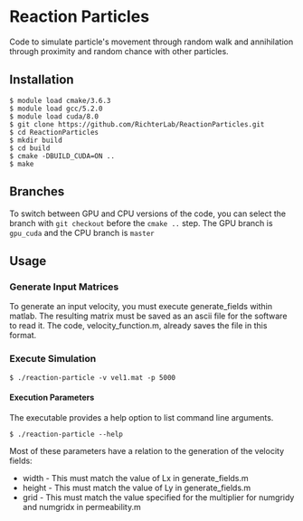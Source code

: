 # Reaction Particles
Code to simulate particle's movement through random walk and annihilation through proximity and random chance with other particles.

## Installation

```
$ module load cmake/3.6.3
$ module load gcc/5.2.0
$ module load cuda/8.0
$ git clone https://github.com/RichterLab/ReactionParticles.git
$ cd ReactionParticles
$ mkdir build
$ cd build
$ cmake -DBUILD_CUDA=ON ..
$ make
```

## Branches
To switch between GPU and CPU versions of the code, you can select the branch with ```git checkout``` before the ```cmake ..``` step.
The GPU branch is ```gpu_cuda``` and the CPU branch is ```master```

## Usage

### Generate Input Matrices
To generate an input velocity, you must execute generate_fields within matlab.
The resulting matrix must be saved as an ascii file for the software to read it. 
The code, velocity_function.m, already saves the file in this format.

### Execute Simulation
```
$ ./reaction-particle -v vel1.mat -p 5000
```

#### Execution Parameters
The executable provides a help option to list command line arguments. 
```
$ ./reaction-particle --help
```

Most of these parameters have a relation to the generation of the velocity fields:
* width - This must match the value of Lx in generate_fields.m
* height - This must match the value of Ly in generate_fields.m
* grid - This must match the value specified for the multiplier for numgridy and numgridx in permeability.m
